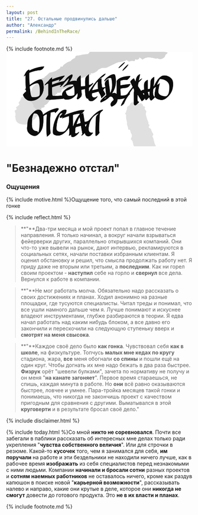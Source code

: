 ```yaml
---
layout: post
title: "27. Остальные продвинулись дальше"
author: "Александр"
permalink: /BehindInTheRace/
---
```

{% include footnote.md %}
!["Всё ушли далеко вперед"](/_img/27.svg)
# "Безнадежно отстал"

### Ощущения
{% include motive.html %}Ощущение того, что самый последний в этой гонке

{% include reflect.html %}
>**"**Два-три месяца и мой проект попал в главное течение направления. Я только начинал, а вокруг начали взрываться фейерверки других, параллельно открывшихся компаний. Они что-то уже вывели на рынок, дают интервью, рекламируются в социальных сетях, начали поставки избранным клиентам. Я оценил  обстановку и решил, что смысла продолжать работу нет. Я приду даже не вторым или третьим, а **последним**. Как ни горел своим проектом - **наступил** себе на горло и **свернул** все дела. Вернулся к работе в компании.

>**"**Не мог работать молча. Обязательно надо рассказать о своих достижениях и планах. Ходил анонимно на разные площадки, где тусуются специалисты. Читал треды и понимал, что все ушли намного дальше чем я. Лучше понимают и искуснее владеют инструментами, глубже разбираются в теории. Я  едва начал работать над каким нибудь блоком, а все давно его закончили и перескочили на следующую ступеньку вверх и **смотрят на меня свысока**. 

>**"**Каждое своё дело было **как гонка**. Чувствовал себя **как в школе**, на физкультуре. Топчусь **малых мне кедах по кругу** стадиона, жара, **все** меня обогнали **со спины** и пошли ещё на один круг. Чтобы догнать их мне надо бежать в два раза быстрее. **Физрук** орёт "шевели булками", зачета по нормативу не получу и он меня "**на канате загоняет**". Первое время стараешься, не спишь, каждая минута в работе. Но **они** всё равно оказываются быстрее, ловчее и умнее. Пара-тройка месяцев такой гонки и понимаешь, что никогда не закончишь проект с качеством пригодным для сравнения с другими. Выматывался в этой **круговерти** и в результате бросал своё дело."

{% include disclaimer.html %}

{% include today.html %}Со мной **никто не соревновался**. Почти все забегали в паблики рассказать об интересных мне делах только ради укрепления "**чувства собственного величия**". Или для строчки в резюме. Какой-то **кусочек** того, чем я занимался для себя, **им поручали** на работе и эти бездельники не находили ничего лучше, как в рабочее время **изображать** из себя специалистов перед незнакомыми с ними людьми. Компании **начинали и бросали сотни** разных проектов и **сотням наемных работников** не оставалось ничего, кроме как раздув капюшон в поиске новой "**карьерной возможности**", рассказывать налево и направо, какие они крутые в деле, которое они **никогда не смогут** довести до готового продукта. Это **не в их власти и планах**. 

{% include footnote.md %}
